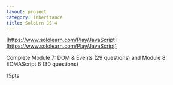 ```yaml
---
layout: project
category: inheritance
title: SoloLrn JS 4
---
```


[https://www.sololearn.com/Play/JavaScript](https://www.sololearn.com/Play/JavaScript)

Complete Module 7: DOM & Events (29 questions) and  Module 8: ECMAScript 6 (30 questions)

15pts
